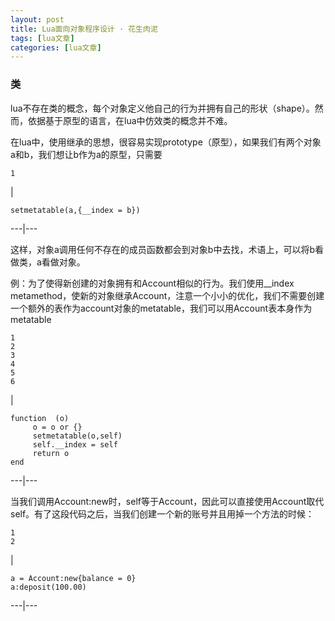 ```yaml
---
layout: post
title: Lua面向对象程序设计 · 花生肉泥 
tags: [lua文章]
categories: [lua文章]
---
```

### 类

lua不存在类的概念，每个对象定义他自己的行为并拥有自己的形状（shape）。然而，依据基于原型的语言，在lua中仿效类的概念并不难。

在lua中，使用继承的思想，很容易实现prototype（原型），如果我们有两个对象a和b，我们想让b作为a的原型，只需要  

    
    
    1  
    

|

    
    
    setmetatable(a,{__index = b})  
      
  
---|---  
  
这样，对象a调用任何不存在的成员函数都会到对象b中去找，术语上，可以将b看做类，a看做对象。

例：为了使得新创建的对象拥有和Account相似的行为。我们使用__index
metamethod，使新的对象继承Account，注意一个小小的优化，我们不需要创建一个额外的表作为account对象的metatable，我们可以用Account表本身作为metatable

    
    
    1  
    2  
    3  
    4  
    5  
    6  
    

|

    
    
    function  (o)  
         o = o or {}       
         setmetatable(o,self)  
         self.__index = self  
         return o  
    end  
      
  
---|---  
  
当我们调用Account:new时，self等于Account，因此可以直接使用Account取代self。有了这段代码之后，当我们创建一个新的账号并且用掉一个方法的时候：  

    
    
    1  
    2  
    

|

    
    
    a = Account:new{balance = 0}  
    a:deposit(100.00)  
      
  
---|---